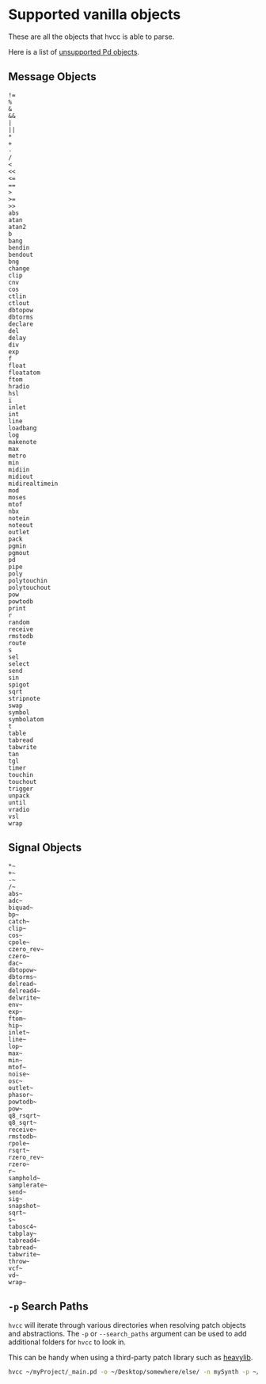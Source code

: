 # Supported vanilla objects

These are all the objects that hvcc is able to parse.

Here is a list of [unsupported Pd objects](10.unsupported_vanilla_objects.md).

## Message Objects

```list
!=
%
&
&&
|
||
*
+
-
/
<
<<
<=
==
>
>=
>>
abs
atan
atan2
b
bang
bendin
bendout
bng
change
clip
cnv
cos
ctlin
ctlout
dbtopow
dbtorms
declare
del
delay
div
exp
f
float
floatatom
ftom
hradio
hsl
i
inlet
int
line
loadbang
log
makenote
max
metro
min
midiin
midiout
midirealtimein
mod
moses
mtof
nbx
notein
noteout
outlet
pack
pgmin
pgmout
pd
pipe
poly
polytouchin
polytouchout
pow
powtodb
print
r
random
receive
rmstodb
route
s
sel
select
send
sin
spigot
sqrt
stripnote
swap
symbol
symbolatom
t
table
tabread
tabwrite
tan
tgl
timer
touchin
touchout
trigger
unpack
until
vradio
vsl
wrap
```

## Signal Objects

```list
*~
+~
-~
/~
abs~
adc~
biquad~
bp~
catch~
clip~
cos~
cpole~
czero_rev~
czero~
dac~
dbtopow~
dbtorms~
delread~
delread4~
delwrite~
env~
exp~
ftom~
hip~
inlet~
line~
lop~
max~
min~
mtof~
noise~
osc~
outlet~
phasor~
powtodb~
pow~
q8_rsqrt~
q8_sqrt~
receive~
rmstodb~
rpole~
rsqrt~
rzero_rev~
rzero~
r~
samphold~
samplerate~
send~
sig~
snapshot~
sqrt~
s~
tabosc4~
tabplay~
tabread4~
tabread~
tabwrite~
throw~
vcf~
vd~
wrap~
```

## `-p` Search Paths

`hvcc` will iterate through various directories when resolving patch objects and abstractions. The `-p` or `--search_paths` argument can be used to add additional folders for `hvcc` to look in.

This can be handy when using a third-party patch library such as [heavylib](https://github.com/Wasted-Audio/heavylib).

```bash
hvcc ~/myProject/_main.pd -o ~/Desktop/somewhere/else/ -n mySynth -p ~/Workspace/Projects/Enzien/heavylib/ ~/Desktop/myLib/
```
